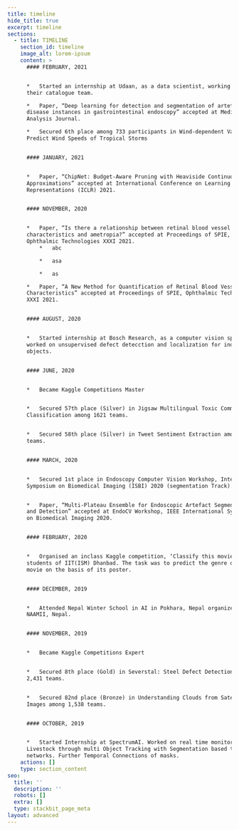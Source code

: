 ```yaml
---
title: timeline
hide_title: true
excerpt: timeline
sections:
  - title: TIMELINE
    section_id: timeline
    image_alt: lorem-ipsum
    content: >
      #### FEBRUARY, 2021


      *   Started an internship at Udaan, as a data scientist, working with
      their catalogue team.

      *   Paper, “Deep learning for detection and segmentation of artefact and
      disease instances in gastrointestinal endoscopy” accepted at Medical Image
      Analysis Journal.

      *   Secured 6th place among 733 participants in Wind-dependent Variables:
      Predict Wind Speeds of Tropical Storms


      #### JANUARY, 2021


      *   Paper, “ChipNet: Budget-Aware Pruning with Heaviside Continuous
      Approximations” accepted at International Conference on Learning
      Representations (ICLR) 2021.


      #### NOVEMBER, 2020


      *   Paper, “Is there a relationship between retinal blood vessel
      characteristics and ametropia?” accepted at Proceedings of SPIE,
      Ophthalmic Technologies XXXI 2021.
          *   abc

          *   asa

          *   as

      *   Paper, “A New Method for Quantification of Retinal Blood Vessel
      Characteristics” accepted at Proceedings of SPIE, Ophthalmic Technologies
      XXXI 2021.


      #### AUGUST, 2020


      *   Started internship at Bosch Research, as a computer vision specialist,
      worked on unsupervised defect detecction and localization for industrial
      objects.


      #### JUNE, 2020


      *   Became Kaggle Competitions Master


      *   Secured 57th place (Silver) in Jigsaw Multilingual Toxic Comment
      Classification among 1621 teams.


      *   Secured 58th place (Silver) in Tweet Sentiment Extraction among 2227
      teams.


      #### MARCH, 2020


      *   Secured 1st place in Endoscopy Computer Vision Workshop, International
      Symposium on Biomedical Imaging (ISBI) 2020 (segmentation Track).


      *   Paper, “Multi-Plateau Ensemble for Endoscopic Artefact Segmentation
      and Detection” accepted at EndoCV Workshop, IEEE International Symposium
      on Biomedical Imaging 2020.


      #### FEBRUARY, 2020


      *   Organised an inclass Kaggle competition, ‘Classify this movie’ for the
      students of IIT(ISM) Dhanbad. The task was to predict the genre of the
      movie on the basis of its poster.


      #### DECEMBER, 2019


      *   Attended Nepal Winter School in AI in Pokhara, Nepal organized by
      NAAMII, Nepal.


      #### NOVEMBER, 2019


      *   Became Kaggle Competitions Expert


      *   Secured 8th place (Gold) in Severstal: Steel Defect Detection among
      2,431 teams.


      *   Secured 82nd place (Bronze) in Understanding Clouds from Satellite
      Images among 1,538 teams.


      #### OCTOBER, 2019


      *   Started Internship at SpectrumAI. Worked on real time monitoring of
      Livestock through multi Object Tracking with Segmentation based two stage
      networks. Further Temporal Connections of masks.
    actions: []
    type: section_content
seo:
  title: ''
  description: ''
  robots: []
  extra: []
  type: stackbit_page_meta
layout: advanced
---
```

